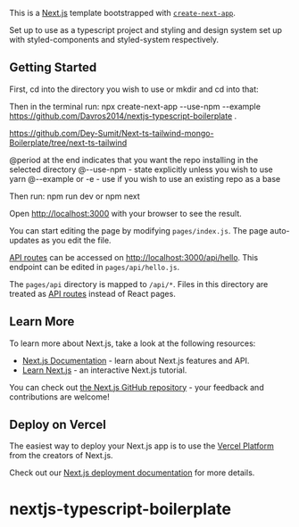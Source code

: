 This is a [Next.js](https://nextjs.org/) template bootstrapped with [`create-next-app`](https://github.com/vercel/next.js/tree/canary/packages/create-next-app).

Set up to use as a typescript project and styling and design system set up with styled-components and styled-system respectively.

## Getting Started

First, cd into the directory you wish to use or mkdir <projectName> and cd into that:

Then in the terminal run: npx create-next-app --use-npm --example https://github.com/Davros2014/nextjs-typescript-boilerplate .

https://github.com/Dey-Sumit/Next-ts-tailwind-mongo-Boilerplate/tree/next-ts-tailwind

@period at the end indicates that you want the repo installing in the selected directory
@--use-npm - state explicitly unless you wish to use yarn
@--example or -e - use if you wish to use an existing repo as a base

Then run: npm run dev or npm next

Open [http://localhost:3000](http://localhost:3000) with your browser to see the result.

You can start editing the page by modifying `pages/index.js`. The page auto-updates as you edit the file.

[API routes](https://nextjs.org/docs/api-routes/introduction) can be accessed on [http://localhost:3000/api/hello](http://localhost:3000/api/hello). This endpoint can be edited in `pages/api/hello.js`.

The `pages/api` directory is mapped to `/api/*`. Files in this directory are treated as [API routes](https://nextjs.org/docs/api-routes/introduction) instead of React pages.

## Learn More

To learn more about Next.js, take a look at the following resources:

- [Next.js Documentation](https://nextjs.org/docs) - learn about Next.js features and API.
- [Learn Next.js](https://nextjs.org/learn) - an interactive Next.js tutorial.

You can check out [the Next.js GitHub repository](https://github.com/vercel/next.js/) - your feedback and contributions are welcome!

## Deploy on Vercel

The easiest way to deploy your Next.js app is to use the [Vercel Platform](https://vercel.com/new?utm_medium=default-template&filter=next.js&utm_source=create-next-app&utm_campaign=create-next-app-readme) from the creators of Next.js.

Check out our [Next.js deployment documentation](https://nextjs.org/docs/deployment) for more details.

# nextjs-typescript-boilerplate
